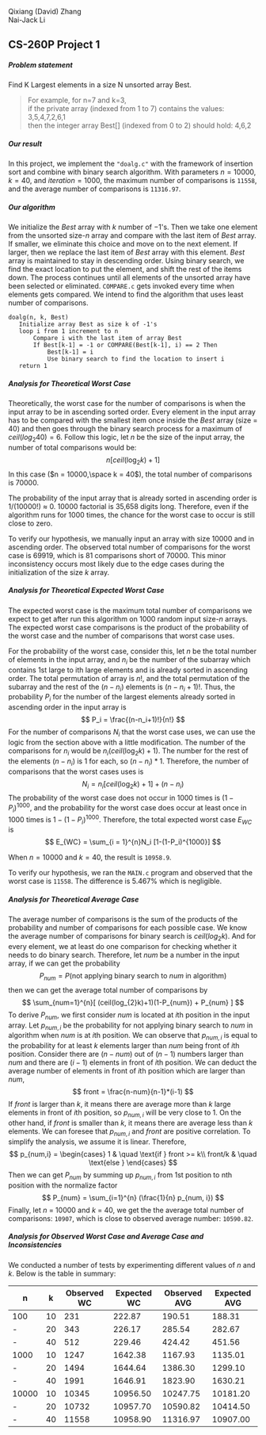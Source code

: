 Qixiang (David) Zhang  
Nai-Jack Li

## CS-260P Project 1

##### Problem statement
Find K Largest elements in a size N unsorted array Best.  
>For example, for n=7 and k=3,   
if the private array (indexed from 1 to 7) contains the values: 3,5,4,7,2,6,1   
then the integer array Best[] (indexed from 0 to 2) should hold: 4,6,2  



##### Our result

In this project, we implement the `"doalg.c"` with the framework of insertion sort and combine with binary search algorithm. With parameters $n = 10000$, $k = 40$, and $iteration = 1000$, the maximum number of comparisons is `11558`, and the average number of comparisons is `11316.97`.



##### Our algorithm

 We initialize the $Best$ array with $k$ number of $-1$'s. Then we take one element from the unsorted size-$n$ array and compare with the last item of $Best$ array. If smaller, we eliminate this choice and move on to the next element. If larger, then we replace the last item of $Best$ array with this element. $Best$ array is maintained to stay in descending order. Using binary search, we find the exact location to put the element, and shift the rest of the items down. The process continues until all elements of the unsorted array have been selected or eliminated.
 `COMPARE.c` gets invoked every time when elements gets compared. We intend to find the algorithm that uses least number of comparisons.

 ```
 doalg(n, k, Best)
    Initialize array Best as size k of -1's
    loop i from 1 increment to n
        Compare i with the last item of array Best
        If Best[k-1] = -1 or COMPARE(Best[k-1], i) == 2 Then
            Best[k-1] = i
            Use binary search to find the location to insert i
    return 1
 ```



##### Analysis for Theoretical Worst Case

Theoretically, the worst case for the number of comparisons is when the input array to be in ascending sorted order. Every element in the input array has to be compared with the smallest item once inside the $Best$ array (size = 40) and then goes through the binary search process for a maximum of $ceil(log_2{40})=6$. Follow this logic, let $n$ be the size of the input array, the number of total comparisons would be:
$$
n[ceil(\log_2{k})+ 1]
$$
In this case ($n = 10000,\space k = 40$), the total number of comparisons is 70000.

The probability of the input array that is already sorted in ascending order is 1/(10000!) ≈ 0. 10000 factorial is 35,658 digits long. Therefore, even if the algorithm runs for 1000 times, the chance for the worst case to occur is still close to zero.

To verify our hypothesis, we manually input an array with size 10000 and in ascending order. The observed total number of comparisons for the worst case is 69919, which is 81 comparisons short of 70000. This minor inconsistency occurs most likely due to the edge cases during the initialization of the size $k$ array.



##### Analysis for Theoretical Expected Worst Case
The expected worst case is the maximum total number of comparisons we expect to get after run this algorithm on 1000 random input size-$n$ arrays. The expected worst case comparisons is the product of the probability of the worst case and the number of comparisons that worst case uses.

For the probability of the worst case, consider this, let $n$ be the total number of elements in the input array, and $n_i$ be the number of the subarray which contains 1st large to ith large elements and is already sorted in ascending order. The total permutation of array is $n!$, and the total permutation of the subarray and the rest of the ($n-n_i$) elements is $(n-n_i+1)!$. Thus, the probability $P_i$ for the number of the largest elements already sorted in ascending order in the input array is
$$
P_i = \frac{(n-n_i+1)!}{n!}
$$
For the number of comparisons $N_i$ that the worst case uses, we can use the logic from the section above with a little modification. The number of the comparisons for $n_i$ would be $n_i(ceil(\log_2{k})+ 1)$. The number for the rest of the elements ($n-n_i$) is 1 for each, so $(n-n_i)*1$. Therefore, the number of comparisons that the worst cases uses is
$$
N_i = n_i[ceil(\log_2{k})+ 1] + (n-n_i)
$$
The probability of the worst case does not occur in 1000 times is $(1-P_i)^{1000}$, and the probability for the worst case does occur at least once in 1000 times is $1-(1-P_i)^{1000}$. Therefore, the total expected worst case $E_{WC}$ is
$$
E_{WC} = \sum_{i = 1}^{n}N_i [1-(1-P_i)^{1000}]
$$

When $n=10000$ and $k=40$, the result is `10958.9`.

To verify our hypothesis, we ran the `MAIN.c` program and observed that the worst case is `11558`. The difference is $5.467\%$ which is negligible.



##### Analysis for Theoretical Average Case
The average number of comparisons is the sum of the products of the probability and number of comparisons for each possible case. We know the average number of comparisons for binary search is $ceil(log_{2}k)$. And for every element, we at least do one comparison for checking whether it needs to do binary search. Therefore, let $num$ be a number in the input array, if we can get the probability 
$$
P_{num} = P(\text{not applying binary search to } num \text{ in algorithm})
$$
then we can get the average total number of comparisons by
$$
\sum_{num=1}^{n}[ (ceil(log_{2}k)+1)(1-P_{num}) + P_{num} ]
$$
To derive $P_{num}$, we first consider $num$ is located at  $i$th position in the input array. Let $p_{num, i}$ be the probability for not applying binary search to $num$ in algorithm when $num$ is at $i$th position. We can observe that $p_{num, i}$ is equal to the probability for at least $k$ elements larger than $num$ being front of $i$th position. Consider there are $(n-num)$ out of $(n-1)$ numbers larger than $num$ and there are $(i-1)$ elements in front of $i$th position. We can deduct the average number of elements in front of $i$th position which are larger than $num$,
$$
front = \frac{n-num}{n-1}*(i-1)
$$
If $front$ is larger than $k$, it means there are average more than $k$ large elements in front of $i$th position, so $p_{num,i}$ will be very close to 1. On the other hand, if $front$ is smaller than $k$, it means there are average less than $k$ elements. We can foresee that  $p_{num,i}$ and $front$ are positive correlation. To simplify the analysis, we assume it is linear.  Therefore,
$$
p_{num,i} = \begin{cases}
    1       & \quad \text{if } front >= k\\
    front/k  & \quad \text{else } 
  \end{cases}
$$
Then we can get $P_{num}$ by summing up $p_{num,i}$ from 1st position to nth position with the normalize factor
$$
P_{num} = \sum_{i=1}^{n} (\frac{1}{n} p_{num, i})
$$
Finally, let $n$ = 10000 and $k​$ = 40, we get the the average total number of comparisons:  `10907`, which is close to observed average number: `10590.82`.



##### Analysis for Observed Worst Case and Average Case and Inconsistencies

We conducted a number of tests by experimenting different values of $n$ and $k$. Below is the table in summary:

| n     | k    | Observed WC | Expected WC | Observed AVG | Expected AVG |
| ----- | ---- | ----------- | ----------- | ------------ | ------------ |
| 100   | 10   | 231         | 222.87      | 190.51       | 188.31       |
| -     | 20   | 343         | 226.17      | 285.54       | 282.67       |
| -     | 40   | 512         | 229.46      | 424.42       | 451.56       |
| 1000  | 10   | 1247        | 1642.38     | 1167.93      | 1135.01      |
| -     | 20   | 1494        | 1644.64     | 1386.30      | 1299.10      |
| -     | 40   | 1991        | 1646.91     | 1823.90      | 1630.21      |
| 10000 | 10   | 10345       | 10956.50    | 10247.75     | 10181.20     |
| -     | 20   | 10732       | 10957.70    | 10590.82     | 10414.50     |
| -     | 40   | 11558       | 10958.90    | 11316.97     | 10907.00     |